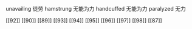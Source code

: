 




unavailing 徒劳
hamstrung 无能为力
handcuffed 无能为力
paralyzed 无力

[[92]]
[[90]]
[[89]]
[[93]]
[[94]]
[[95]]
[[96]]
[[97]]
[[98]]
[[87]]